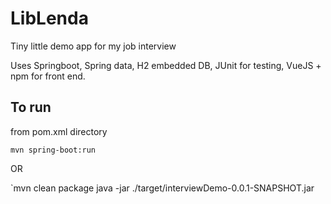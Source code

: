 # LibLenda
Tiny little demo app for my job interview

Uses Springboot, Spring data, H2 embedded DB, JUnit for testing, VueJS + npm for front end.

## To run
from pom.xml directory

`mvn spring-boot:run`

OR 

`mvn clean package
java -jar ./target/interviewDemo-0.0.1-SNAPSHOT.jar



